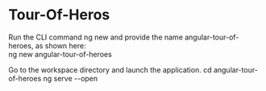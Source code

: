 # Tour-Of-Heros


Run the CLI command ng new and provide the name angular-tour-of-heroes, as shown here:<br>
ng new angular-tour-of-heroes


Go to the workspace directory and launch the application.
cd angular-tour-of-heroes
ng serve --open
